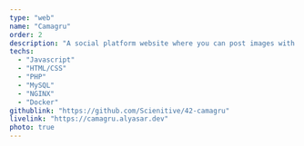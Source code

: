 ```yaml
---
type: "web"
name: "Camagru"
order: 2
description: "A social platform website where you can post images with stickers on top of them. It's kind of like a mixture of Instagram and Snapchat. (The live site resets every 24h.)"
techs:
  - "Javascript"
  - "HTML/CSS"
  - "PHP"
  - "MySQL"
  - "NGINX"
  - "Docker"
githublink: "https://github.com/Scienitive/42-camagru"
livelink: "https://camagru.alyasar.dev"
photo: true
---
```

